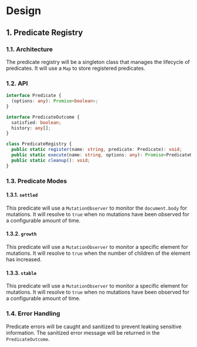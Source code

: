 # Design

## 1. Predicate Registry

### 1.1. Architecture

The predicate registry will be a singleton class that manages the lifecycle of predicates. It will use a `Map` to store registered predicates.

### 1.2. API

```typescript
interface Predicate {
  (options: any): Promise<boolean>;
}

interface PredicateOutcome {
  satisfied: boolean;
  history: any[];
}

class PredicateRegistry {
  public static register(name: string, predicate: Predicate): void;
  public static execute(name: string, options: any): Promise<PredicateOutcome>;
  public static cleanup(): void;
}
```

### 1.3. Predicate Modes

#### 1.3.1. `settled`

This predicate will use a `MutationObserver` to monitor the `document.body` for mutations. It will resolve to `true` when no mutations have been observed for a configurable amount of time.

#### 1.3.2. `growth`

This predicate will use a `MutationObserver` to monitor a specific element for mutations. It will resolve to `true` when the number of children of the element has increased.

#### 1.3.3. `stable`

This predicate will use a `MutationObserver` to monitor a specific element for mutations. It will resolve to `true` when no mutations have been observed for a configurable amount of time.

### 1.4. Error Handling

Predicate errors will be caught and sanitized to prevent leaking sensitive information. The sanitized error message will be returned in the `PredicateOutcome`.
